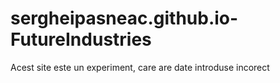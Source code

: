 # sergheipasneac.github.io-FutureIndustries
Acest site este un experiment, care are date introduse incorect
